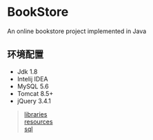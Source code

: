 # BookStore
An online bookstore project implemented in Java

## 环境配置
- Jdk 1.8
- Intelij IDEA
- MySQL 5.6
- Tomcat 8.5+
- jQuery 3.4.1

> [libraries](web/WEB-INF/lib/libraries.txt) \
> [resources](resources/readme.txt) \
> [sql](sql/sql.sql)
